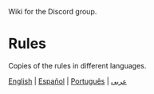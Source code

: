 Wiki for the Discord group.

# Rules
Copies of the rules in different languages.

[English](https://github.com/OracleNine/English/wiki/Rules) | [Español](https://github.com/OracleNine/English/wiki/Reglas) | [Português](https://github.com/OracleNine/English/wiki/Regras) | [عربى](https://github.com/OracleNine/English/wiki/القواعد)

